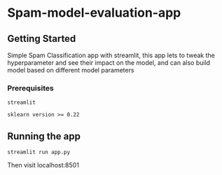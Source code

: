 # Spam-model-evaluation-app
## Getting Started

Simple Spam Classification app with streamlit, this app lets to tweak the hyperparameter and see their impact on the model, and can also build model based on different model parameters 

### Prerequisites
```
streamlit
```
```
sklearn version >= 0.22
```
## Running the app
```
streamlit run app.py
```

Then visit localhost:8501
